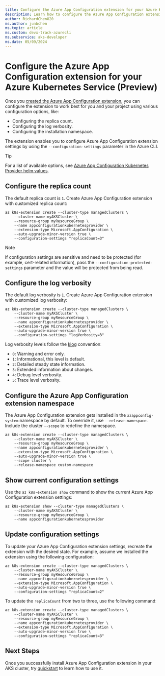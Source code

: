 ```yaml
---
title: Configure the Azure App Configuration extension for your Azure Kubernetes Service (Preview)
description: Learn how to configure the Azure App Configuration extension specifically for your Azure Kubernetes Service (AKS).
author: RichardChen820
ms.author: junbchen
ms.topic: article
ms.custom: devx-track-azurecli
ms.subservice: aks-developer
ms.date: 05/09/2024
---
```


# Configure the Azure App Configuration extension for your Azure Kubernetes Service (Preview)

Once you [created the Azure App Configuration extension](./azure-app-configuration.md), you can configure the extension to work best for you and your project using various configuration options, like:

- Configuring the replica count.
- Configuring the log verbosity.
- Configuring the installation namespace.

The extension enables you to configure Azure App Configuration extension settings by using the `--configuration-settings` parameter in the Azure CLI. 

> [!TIP]
> For a list of available options, see [Azure App Configuration Kubernetes Provider helm values](https://raw.githubusercontent.com/Azure/AppConfiguration-KubernetesProvider/main/deploy/parameter/helm-values.yaml).

## Configure the replica count

The default replica count is `1`. Create Azure App Configuration extension with customized replica count:

```azurecli
az k8s-extension create --cluster-type managedClusters \
    --cluster-name myAKSCluster \
    --resource-group myResourceGroup \
    --name appconfigurationkubernetesprovider \
    --extension-type Microsoft.AppConfiguration \
    --auto-upgrade-minor-version true \
    --configuration-settings "replicaCount=3"
```

> [!NOTE]
> If configuration settings are sensitive and need to be protected (for example, cert-related information), pass the `--configuration-protected-settings` parameter and the value will be protected from being read.

## Configure the log verbosity

The default log verbosity is `1`. Create Azure App Configuration extension with customized log verbosity:

```azurecli
az k8s-extension create --cluster-type managedClusters \
    --cluster-name myAKSCluster \
    --resource-group myResourceGroup \
    --name appconfigurationkubernetesprovider \
    --extension-type Microsoft.AppConfiguration \
    --auto-upgrade-minor-version true \
    --configuration-settings "logVerbosity=3"
```

Log verbosity levels follow the [klog](https://github.com/kubernetes/community/blob/master/contributors/devel/sig-instrumentation/logging.md#what-method-to-use) convention:

- `0`: Warning and error only.
- `1`: Informational, this level is default.
- `2`: Detailed steady state information.
- `3`: Extended information about changes.
- `4`: Debug level verbosity.
- `5`: Trace level verbosity.

## Configure the Azure App Configuration extension namespace

The Azure App Configuration extension gets installed in the `azappconfig-system` namespace by default. To override it, use `--release-namespace`. Include the cluster `--scope` to redefine the namespace.

```azurecli
az k8s-extension create --cluster-type managedClusters \
    --cluster-name myAKSCluster \
    --resource-group myResourceGroup \
    --name appconfigurationkubernetesprovider \
    --extension-type Microsoft.AppConfiguration \
    --auto-upgrade-minor-version true \
    --scope cluster \
    --release-namespace custom-namespace
```

## Show current configuration settings

Use the `az k8s-extension show` command to show the current Azure App Configuration extension settings:  

```azurecli
az k8s-extension show --cluster-type managedClusters \
    --cluster-name myAKSCluster \
    --resource-group myResourceGroup \
    --name appconfigurationkubernetesprovider
```

## Update configuration settings

To update your Azure App Configuration extension settings, recreate the extension with the desired state. For example, assume we installed the extension using the following configuration:

```azurecli
az k8s-extension create --cluster-type managedClusters \
    --cluster-name myAKSCluster \
    --resource-group myResourceGroup \
    --name appconfigurationkubernetesprovider \
    --extension-type Microsoft.AppConfiguration \
    --auto-upgrade-minor-version true \  
    --configuration-settings "replicaCount=2" 
```

To update the `replicaCount` from two to three, use the following command:

```azurecli
az k8s-extension create --cluster-type managedClusters \
    --cluster-name myAKSCluster \
    --resource-group myResourceGroup \
    --name appconfigurationkubernetesprovider \
    --extension-type Microsoft.AppConfiguration \
    --auto-upgrade-minor-version true \
    --configuration-settings "replicaCount=3"
```

## Next Steps

Once you successfully install Azure App Configuration extension in your AKS cluster, try [quickstart](/azure/azure-app-configuration/quickstart-azure-kubernetes-service) to learn how to use it.


